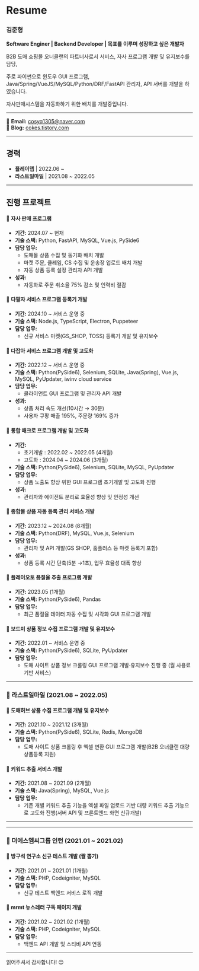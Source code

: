 # Resume

### 김준형
**Software Enginer | Backend Developer | 목표를 이루며 성장하고 싶은 개발자**

B2B 도매 쇼핑몰 오너클랜의 파트너사로서 서비스, 자사 프로그램 개발 및 유지보수를 담당,

주로 파이썬으로 윈도우 GUI 프로그램, Java/Spring/VueJS/MySQL/Python/DRF/FastAPI 관리자, API 서버를 개발을 하였습니다.

자사판매시스템을 자동화하기 위한 배치를 개발중입니다.

---

📧 **Email:** cosyq1305@naver.com  
📖 **Blog:** [cokes.tistory.com](https://cokes.tistory.com)

---

## 경력

- **플레이뎁** | 2022.06 ~ 
- **라스트일마일** | 2021.08 ~ 2022.05

---

## 진행 프로젝트

#### 📌 자사 판매 프로그램
- **기간:** 2024.07 ~ 현재
- **기술 스택:** Python, FastAPI, MySQL, Vue.js, PySide6
- **담당 업무:**
  - 도매몰 상품 수집 및 동기화 배치 개발
  - 마켓 주문, 클레임, CS 수집 및 운송장 업로드 배치 개발
  - 자동 상품 등록 설정 관리자 API 개발
- **성과:**
  - 자동화로 주문 취소율 75% 감소 및 인력비 절감

#### 📌 다팔자 서비스 프로그램 등록기 개발
- **기간:** 2024.10 ~ 서비스 운영 중
- **기술 스택:** Node.js, TypeScript, Electron, Puppeteer
- **담당 업무:**
  - 신규 서비스 마켓(GS_SHOP, TOSS) 등록기 개발 및 유지보수

#### 📌 다잡아 서비스 프로그램 개발 및 고도화
- **기간:** 2022.12 ~ 서비스 운영 중
- **기술 스택:** Python(PySide6), Selenium, SQLite, Java(Spring), Vue.js, MySQL, PyUpdater, iwinv cloud service
- **담당 업무:**
  - 클라이언트 GUI 프로그램 및 관리자 API 개발
- **성과:**
  - 상품 처리 속도 개선(10시간 → 30분)
  - 사용자 쿠팡 매출 195%, 주문량 169% 증가

#### 📌 통합 매크로 프로그램 개발 및 고도화
- **기간:**
  - 초기개발 : 2022.02 ~ 2022.05 (4개월)
  - 고도화 : 2024.04 ~ 2024.06 (3개월)
- **기술 스택:** Python(PySide6), Selenium, SQLite, MySQL, PyUpdater
- **담당 업무:**
  - 상품 노출도 향상 위한 GUI 프로그램 초기개발 및 고도화 진행
- **성과:**
  - 관리자와 에이전트 분리로 효율성 향상 및 안정성 개선

#### 📌 종합몰 상품 자동 등록 관리 서비스 개발
- **기간:** 2023.12 ~ 2024.08 (8개월)
- **기술 스택:** Python(DRF), MySQL, Vue.js, Selenium
- **담당 업무:**
  - 관리자 및 API 개발(GS SHOP, 홈플러스 등 마켓 등록기 포함)
- **성과:**
  - 상품 등록 시간 단축(5분 →1초), 업무 효율성 대폭 향상

#### 📌 플레이오토 품절율 추출 프로그램 개발
- **기간:** 2023.05 (1개월)
- **기술 스택:** Python(PySide6), Pandas
- **담당 업무:**
  - 최근 품절율 데이터 자동 수집 및 시각화 GUI 프로그램 개발

#### 📌 보드미 상품 정보 수집 프로그램 개발 및 유지보수
- **기간:** 2022.01 ~ 서비스 운영 중
- **기술 스택:** Python(PySide6), SQLite, PyUpdater
- **담당 업무:**
  - 도매 사이트 상품 정보 크롤링 GUI 프로그램 개발·유지보수 진행 중 (월 사용료 기반 서비스)

---

### 🚩 라스트일마일 (2021.08 ~ 2022.05)

#### 📌 도매허브 상품 수집 프로그램 개발 및 유지보수
- **기간:** 2021.10 ~ 2021.12 (3개월)
- **기술 스택:** Python(PySide6), SQLite, Redis, MongoDB
- **담당 업무:**
  - 도매 사이트 상품 크롤링 후 엑셀 변환 GUI 프로그램 개발(B2B 오너클랜 대량 상품등록 지원)

#### 📌 키워드 추출 서비스 개발
- **기간:** 2021.08 ~ 2021.09 (2개월)
- **기술 스택:** Java(Spring), MySQL, Vue.js
- **담당 업무:**
  - 기존 개별 키워드 추출 기능을 엑셀 파일 업로드 기반 대량 키워드 추출 기능으로 고도화 진행(서버 API 및 프론트엔드 화면 신규개발)

---

---

### 🚩  더에스엠씨그룹 인턴 (2021.01 ~ 2021.02)

#### 📌 방구석 연구소 신규 테스트 개발 (짤 뽑기)
- **기간:** 2021.01 ~ 2021.01 (1개월)
- **기술 스택:** PHP, Codeigniter, MySQL
- **담당 업무:**
  - 신규 테스트 백엔드 서비스 로직 개발

#### 📌 mrmt 뉴스레터 구독 페이지 개발
- **기간:** 2021.02 ~ 2021.02 (1개월)
- **기술 스택:** PHP, Codeigniter, MySQL
- **담당 업무:**
  - 백엔드 API 개발 및 스티비 API 연동

---
읽어주셔서 감사합니다! 😊 
